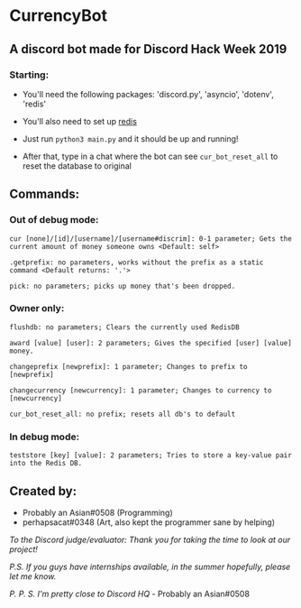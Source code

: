 # CurrencyBot

## A discord bot made for Discord Hack Week 2019

### Starting:
    
- You'll need the following packages: 'discord.py', 'asyncio', 'dotenv', 'redis'

- You'll also need to set up [redis](https://redis.io/download)

- Just run `python3 main.py` and it should be up and running!

- After that, type in a chat where the bot can see `cur_bot_reset_all` to reset the database to original
    
## Commands:

### Out of debug mode:
```
cur [none]/[id]/[username]/[username#discrim]: 0-1 parameter; Gets the current amount of money someone owns <Default: self>

.getprefix: no parameters, works without the prefix as a static command <Default returns: '.'>

pick: no parameters; picks up money that's been dropped.
```

### Owner only:
```
flushdb: no parameters; Clears the currently used RedisDB

award [value] [user]: 2 parameters; Gives the specified [user] [value] money.

changeprefix [newprefix]: 1 parameter; Changes to prefix to [newprefix]

changecurrency [newcurrency]: 1 parameter; Changes to currency to [newcurrency]

cur_bot_reset_all: no prefix; resets all db's to default
```

### In debug mode:

```
teststore [key] [value]: 2 parameters; Tries to store a key-value pair into the Redis DB.
```

## Created by:
- Probably an Asian#0508 (Programming)
- perhapsacat#0348 (Art, also kept the programmer sane by helping)


*To the Discord judge/evaluator: Thank you for taking the time to look at our project!*

*P.S. If you guys have internships available, in the summer hopefully, please let me know.*

*P. P. S. I'm pretty close to Discord HQ* - Probably an Asian#0508
